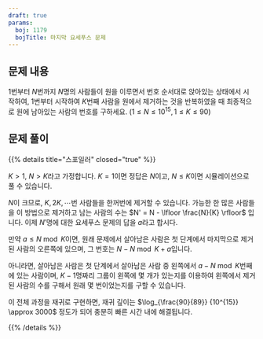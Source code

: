 ```yaml
---
draft: true
params:
  boj: 1179
  bojTitle: 마지막 요세푸스 문제
---
```


## 문제 내용

1번부터 $N$번까지 $N$명의 사람들이 원을 이루면서 번호 순서대로 앉아있는 상태에서 시작하여, 1번부터 시작하여 $K$번째 사람을 원에서 제거하는 것을 반복하였을 때 최종적으로 원에 남아있는 사람의 번호를 구하세요. ($1 \le N \le 10^{15}, 1 \le K \le 90$)

## 문제 풀이

{{% details title="스포일러" closed="true" %}}

$K > 1$, $N > K$라고 가정합니다. $K = 1$이면 정답은 $N$이고, $N \le K$이면 시뮬레이션으로 풀 수 있습니다.

$N$이 크므로, $K, 2K, \cdots$번 사람들을 한꺼번에 제거할 수 있습니다. 가능한 한 많은 사람들을 이 방법으로 제거하고 남는 사람의 수는 $N' = N - \lfloor \frac{N}{K} \rfloor$ 입니다. 이제 $N'$명에 대한 요세푸스 문제의 답을 $a$라고 합시다.

만약 $a \le N \bmod K$이면, 원래 문제에서 살아남은 사람은 첫 단계에서 마지막으로 제거된 사람의 오른쪽에 있으며, 그 번호는 $N - N \bmod K + a$입니다.

아니라면, 살아남은 사람은 첫 단계에서 살아남은 사람 중 왼쪽에서 $a - N \bmod K$번째에 있는 사람이며, $K-1$명짜리 그룹이 왼쪽에 몇 개가 있는지를 이용하여 왼쪽에서 제거된 사람의 수를 구해서 원래 몇 번이었는지를 구할 수 있습니다.

이 전체 과정을 재귀로 구현하면, 재귀 깊이는 $\log_{\frac{90}{89}} {10^{15}} \approx 3000$ 정도가 되어 충분히 빠른 시간 내에 해결됩니다.

{{% /details %}}
